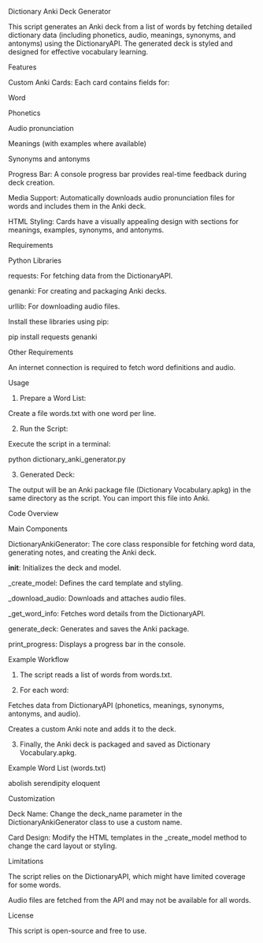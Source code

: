 Dictionary Anki Deck Generator

This script generates an Anki deck from a list of words by fetching detailed dictionary data (including phonetics, audio, meanings, synonyms, and antonyms) using the DictionaryAPI. The generated deck is styled and designed for effective vocabulary learning.

Features

Custom Anki Cards: Each card contains fields for:

Word

Phonetics

Audio pronunciation

Meanings (with examples where available)

Synonyms and antonyms


Progress Bar: A console progress bar provides real-time feedback during deck creation.

Media Support: Automatically downloads audio pronunciation files for words and includes them in the Anki deck.

HTML Styling: Cards have a visually appealing design with sections for meanings, examples, synonyms, and antonyms.


Requirements

Python Libraries

requests: For fetching data from the DictionaryAPI.

genanki: For creating and packaging Anki decks.

urllib: For downloading audio files.


Install these libraries using pip:

pip install requests genanki

Other Requirements

An internet connection is required to fetch word definitions and audio.


Usage

1. Prepare a Word List:

Create a file words.txt with one word per line.



2. Run the Script:

Execute the script in a terminal:

python dictionary_anki_generator.py



3. Generated Deck:

The output will be an Anki package file (Dictionary Vocabulary.apkg) in the same directory as the script. You can import this file into Anki.




Code Overview

Main Components

DictionaryAnkiGenerator: The core class responsible for fetching word data, generating notes, and creating the Anki deck.

__init__: Initializes the deck and model.

_create_model: Defines the card template and styling.

_download_audio: Downloads and attaches audio files.

_get_word_info: Fetches word details from the DictionaryAPI.

generate_deck: Generates and saves the Anki package.


print_progress: Displays a progress bar in the console.


Example Workflow

1. The script reads a list of words from words.txt.


2. For each word:

Fetches data from DictionaryAPI (phonetics, meanings, synonyms, antonyms, and audio).

Creates a custom Anki note and adds it to the deck.



3. Finally, the Anki deck is packaged and saved as Dictionary Vocabulary.apkg.



Example Word List (words.txt)

abolish
serendipity
eloquent

Customization

Deck Name: Change the deck_name parameter in the DictionaryAnkiGenerator class to use a custom name.

Card Design: Modify the HTML templates in the _create_model method to change the card layout or styling.


Limitations

The script relies on the DictionaryAPI, which might have limited coverage for some words.

Audio files are fetched from the API and may not be available for all words.


License

This script is open-source and free to use.


